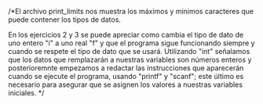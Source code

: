 /*El archivo print_limits nos muestra los máximos y minimos caracteres que puede contener los tipos de datos.

En los ejercicios 2 y 3 se puede apreciar como cambia el tipo de dato de uno entero "i" a uno real "f" y que el programa sigue funcionando siempre y cuando se respete el tipo de dato que se usará. Utilizando "int" señalamos 
que los datos que remplazarán a nuestras variables son números enteros y posterioremnte empezamos a redactar las
instrucciones que aparecerán cuando se ejecute el programa, usando "printf" y "scanf"; este último es necesario 
para asegurar que se asignen los valores a nuestras variables iniciales.
*/
